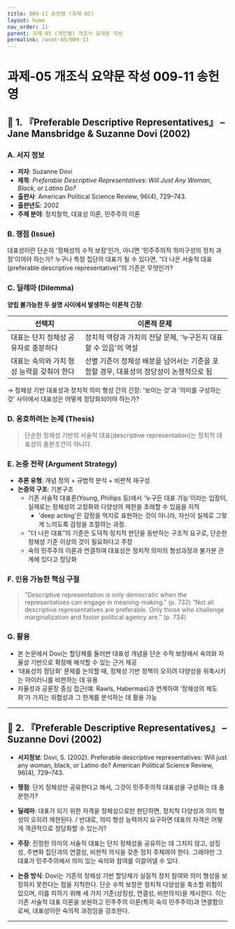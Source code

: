 ```yaml
---
title: 009-11 송헌영 (과제-05)
layout: home
nav_order: 11
parent: 과제-05 (개인별) 개조식 요약문 작성
permalink: /asmt-05/009-11
---
```


# 과제-05 개조식 요약문 작성 009-11 송헌영 

## 📘 1. 『Preferable Descriptive Representatives』 – Jane Mansbridge & Suzanne Dovi (2002)

### A. 서지 정보  
- **저자**: Suzanne Dovi
- **제목**: *Preferable Descriptive Representatives: Will Just Any Woman, Black, or Latino Do?*  
- **출판사**:  American Political Science Review, 96(4), 729–743.  
- **출판년도**: 2002  
- **주제 분야**: 정치철학, 대표성 이론, 민주주의 이론


### B. 쟁점 (Issue)  
대표성이란 단순히 '정체성의 수적 보장'인가, 아니면 '민주주의적 의미구성의 정치 과정'이어야 하는가? 
누구나 특정 집단의 대표가 될 수 있다면, “더 나은 서술적 대표(preferable descriptive representative)”의 기준은 무엇인가?


### C. 딜레마 (Dilemma)  
**양립 불가능한 두 설명 사이에서 발생하는 이론적 긴장**:

| 선택지 | 이론적 문제 |
|--------|-------------|
| 대표는 단지 정체성 공유자로 충분하다 | 정치적 역량과 가치의 전달 문제, '누구든지 대표할 수 있음'의 역설 |
| 대표는 숙의와 가치 형성 능력을 갖춰야 한다 | 선별 기준이 정체성 배분을 넘어서는 기준을 포함할 경우, 대표성의 정당성이 논쟁적으로 됨 |

→ 정체성 기반 대표성과 정치적 의미 형성 간의 긴장: '보이는 것'과 '의미를 구성하는 것' 사이에서 대표성은 어떻게 정당화되어야 하는가?


### D. 옹호하려는 논제 (Thesis)  
> 단순한 정체성 기반의 서술적 대표(descriptive representation)는 정치적 대표성의 충분조건이 아니다.

### E. 논증 전략 (Argument Strategy)  
- **추론 유형**: 개념 정의 + 규범적 분석 + 비판적 재구성  
- **논증의 구조**:
  기본구조
  - 기존 서술적 대표론(Young, Phillips 등)에서 '누구든 대표 가능'이라는 입장이, 실제로는 정체성의 고정화와 다양성의 제한을 초래할 수 있음을 지적
    - 'deep acting'은 감정을 억지로 표현하는 것이 아니라, 자신이 실제로 그렇게 느끼도록 감정을 조절하는 과정.  
  - “더 나은 대표”의 기준은 도덕적·정치적 판단을 동반하는 구조적 요구로, 단순한 정체성 기준 이상의 것이 필요하다고 주장
  - 숙의 민주주의 이론과 연결하여 대표성은 정치적 의미의 형성과정과 불가분 관계에 있다고 정당화


### F. 인용 가능한 핵심 구절
> “Descriptive representation is only democratic when the representatives can engage in meaning-making.” (p. 732) 
> “Not all descriptive representatives are preferable. Only those who challenge marginalization and foster political agency are.” (p. 734)


### G. 활용
- 본 논문에서 Dovi는 할당제를 둘러싼 대표성 개념을 단순 수적 보장에서 숙의와 자율성 기반으로 확장해 해석할 수 있는 근거 제공 
- ‘대표성의 정당화’ 문제를 논의할 때, 정체성 기반 정책이 오히려 다양성을 위축시키는 아이러니를 비판하는 데 유용  
- 자율성과 공론장 중심 접근(예: Rawls, Habermas)과 연계하여 ‘정체성의 제도화’가 가지는 위험성과 그 한계를 분석하는 데 활용 가능
---

## 📘 2. 『Preferable Descriptive Representatives』 – Suzanne Dovi (2002)

- **서지정보**: Dovi, S. (2002). Preferable descriptive representatives: Will just any woman, black, or Latino do? American Political Science Review, 96(4), 729–743.

- **쟁점**: 단지 정체성만 공유한다고 해서, 그것이 민주주의적 대표성을 구성하는 데 충분한가?
- **딜레마**: 대표가 되기 위한 자격을 정체성으로만 판단하면, 정치적 다양성과 의미 형성이 오히려 제한된다. / 반대로, 의미 형성 능력까지 요구하면 대표의 자격은 어떻게 객관적으로 정당화할 수 있는가?
- **주장**: 진정한 의미의 서술적 대표는 단지 정체성을 공유하는 데 그치지 않고, 상징성, 주변화 집단과의 연결성, 비판적 의식을 갖춘 정치 주체여야 한다. 그래야만 그 대표가 민주주의에서 의미 있는 숙의와 참여를 이끌어낼 수 있다.
- **논증 방식**: Dovi는 기존의 정체성 기반 할당제가 실질적 정치 참여와 의미 형성을 보장하지 못한다는 점을 지적한다. 단순 수적 보장은 정치적 다양성을 축소할 위험이 있으며, 이를 피하기 위해 세 가지 기준(상징성, 연결성, 비판의식)을 제시한다. 이는 기존 서술적 대표 이론을 보완하고 민주주의 이론(특히 숙의 민주주의)과 연결함으로써, 대표성이란 숙의적 과정임을 강조한다.

---




